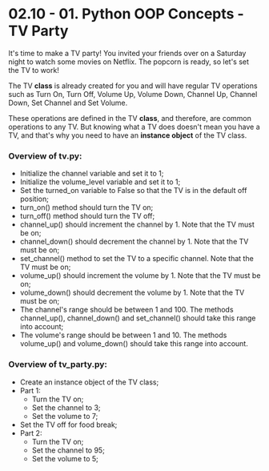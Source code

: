# 02.10 - 01. Python OOP Concepts - TV Party

It's time to make a TV party! You invited your friends over on a Saturday night to watch some movies on Netflix. The popcorn is ready, so let's set the TV to work!

The TV **class** is already created for you and will have regular TV operations such as Turn On, Turn Off, Volume Up, Volume Down, Channel Up, Channel Down, Set Channel and Set Volume.

These operations are defined in the TV **class**, and therefore, are common operations to any TV. But knowing what a TV does doesn't mean you have a TV, and that's why you need to have an **instance object** of the TV class.

### Overview of tv.py:
- Initialize the channel variable and set it to 1;
- Initialize the volume_level variable and set it to 1;
- Set the turned_on variable to False so that the TV is in the default off position;
- turn_on() method should turn the TV on;
- turn_off() method should turn the TV off;
- channel_up() should increment the channel by 1. Note that the TV must be on;
- channel_down() should decrement the channel by 1. Note that the TV must be on;
- set_channel() method to set the TV to a specific channel. Note that the TV must be on;
- volume_up() should increment the volume by 1. Note that the TV must be on;
- volume_down() should decrement the volume by 1. Note that the TV must be on;
- The channel's range should be between 1 and 100. The methods channel_up(), channel_down() and set_channel() should take this range into account;
- The volume's range should be between 1 and 10. The methods volume_up() and volume_down() should take this range into account.

### Overview of tv_party.py:
- Create an instance object of the TV class;
- Part 1:
  - Turn the TV on;
  - Set the channel to 3;
  - Set the volume to 7;
- Set the TV off for food break;
- Part 2:
    - Turn the TV on;
    - Set the channel to 95;
    - Set the volume to 5;
